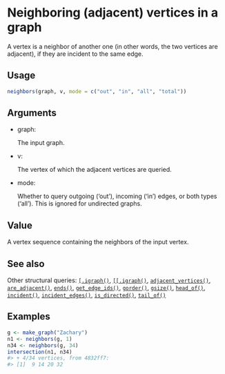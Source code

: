 # Neighboring (adjacent) vertices in a graph

A vertex is a neighbor of another one (in other words, the two vertices
are adjacent), if they are incident to the same edge.

## Usage

``` r
neighbors(graph, v, mode = c("out", "in", "all", "total"))
```

## Arguments

- graph:

  The input graph.

- v:

  The vertex of which the adjacent vertices are queried.

- mode:

  Whether to query outgoing (‘out’), incoming (‘in’) edges, or both
  types (‘all’). This is ignored for undirected graphs.

## Value

A vertex sequence containing the neighbors of the input vertex.

## See also

Other structural queries:
[`[.igraph()`](https://r.igraph.org/reference/sub-.igraph.md),
[`[[.igraph()`](https://r.igraph.org/reference/sub-sub-.igraph.md),
[`adjacent_vertices()`](https://r.igraph.org/reference/adjacent_vertices.md),
[`are_adjacent()`](https://r.igraph.org/reference/are_adjacent.md),
[`ends()`](https://r.igraph.org/reference/ends.md),
[`get_edge_ids()`](https://r.igraph.org/reference/get_edge_ids.md),
[`gorder()`](https://r.igraph.org/reference/gorder.md),
[`gsize()`](https://r.igraph.org/reference/gsize.md),
[`head_of()`](https://r.igraph.org/reference/head_of.md),
[`incident()`](https://r.igraph.org/reference/incident.md),
[`incident_edges()`](https://r.igraph.org/reference/incident_edges.md),
[`is_directed()`](https://r.igraph.org/reference/is_directed.md),
[`tail_of()`](https://r.igraph.org/reference/tail_of.md)

## Examples

``` r
g <- make_graph("Zachary")
n1 <- neighbors(g, 1)
n34 <- neighbors(g, 34)
intersection(n1, n34)
#> + 4/34 vertices, from 4832ff7:
#> [1]  9 14 20 32
```
